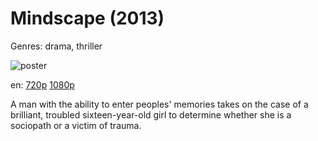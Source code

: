 # Mindscape (2013)

Genres: drama, thriller

![poster](http://image.tmdb.org/t/p/w500/quU9uzUu6ot2PJhmh0zBUNep1bF.jpg)

en:
  [720p](magnet:?xt=urn:btih:521A96F7DA4C531DF3C7ED9B0FA269B796A9F9CC&tr=udp://glotorrents.pw:6969/announce&tr=udp://tracker.opentrackr.org:1337/announce&tr=udp://torrent.gresille.org:80/announce&tr=udp://tracker.openbittorrent.com:80&tr=udp://tracker.coppersurfer.tk:6969&tr=udp://tracker.leechers-paradise.org:6969&tr=udp://p4p.arenabg.ch:1337&tr=udp://tracker.internetwarriors.net:1337)
  [1080p](magnet:?xt=urn:btih:6C28B46B9825E996A1A8E7BF63AF9AFC40089BA7&tr=udp://glotorrents.pw:6969/announce&tr=udp://tracker.opentrackr.org:1337/announce&tr=udp://torrent.gresille.org:80/announce&tr=udp://tracker.openbittorrent.com:80&tr=udp://tracker.coppersurfer.tk:6969&tr=udp://tracker.leechers-paradise.org:6969&tr=udp://p4p.arenabg.ch:1337&tr=udp://tracker.internetwarriors.net:1337)
  


A man with the ability to enter peoples' memories takes on the case of a brilliant, troubled sixteen-year-old girl to determine whether she is a sociopath or a victim of trauma.